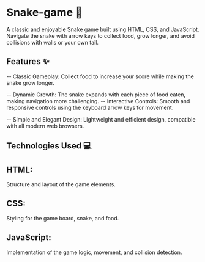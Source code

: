 # Snake-game 🐍

A classic and enjoyable Snake game built using HTML, CSS, and JavaScript. Navigate the snake with arrow keys to collect food, grow longer, and avoid collisions with walls or your own tail.

## Features ✨
-- Classic Gameplay:
Collect food to increase your score while making the snake grow longer.

-- Dynamic Growth:
The snake expands with each piece of food eaten, making navigation more challenging.
-- Interactive Controls:
Smooth and responsive controls using the keyboard arrow keys for movement.

-- Simple and Elegant Design:
Lightweight and efficient design, compatible with all modern web browsers.

## Technologies Used 💻
## HTML:
Structure and layout of the game elements.

## CSS:
Styling for the game board, snake, and food.

## JavaScript:
Implementation of the game logic, movement, and collision detection.
